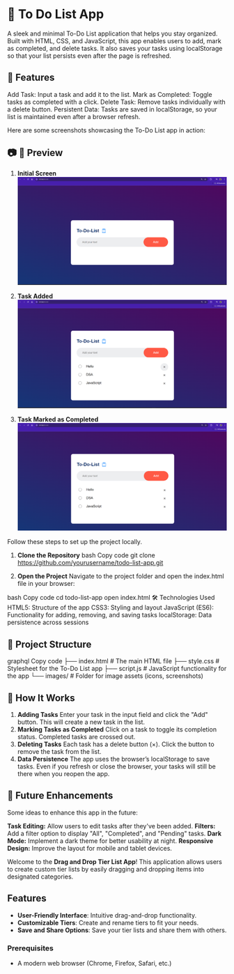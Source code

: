 # 📝 To Do List App
A sleek and minimal To-Do List application that helps you stay organized. Built with HTML, CSS, and JavaScript, this app enables users to add, mark as completed, and delete tasks. It also saves your tasks using localStorage so that your list persists even after the page is refreshed.

## 🌟 Features
Add Task: Input a task and add it to the list.
Mark as Completed: Toggle tasks as completed with a click.
Delete Task: Remove tasks individually with a delete button.
Persistent Data: Tasks are saved in localStorage, so your list is maintained even after a browser refresh.

Here are some screenshots showcasing the To-Do List app in action:
## 📷 🎨 Preview
1. **Initial Screen** 
   ![Main Interface](./Screenshots/3.png)

2. **Task Added** 
   ![Creating a Tier List](./Screenshots/2.png)

3. **Task Marked as Completed**
   ![Saved Tier List Example](./Screenshots/1.png)


Follow these steps to set up the project locally.

1. **Clone the Repository**
bash
Copy code
git clone https://github.com/yourusername/todo-list-app.git

2. **Open the Project**
Navigate to the project folder and open the index.html file in your browser:

bash
Copy code
cd todo-list-app
open index.html
🛠️ Technologies Used
HTML5: Structure of the app
CSS3: Styling and layout
JavaScript (ES6): Functionality for adding, removing, and saving tasks
localStorage: Data persistence across sessions

## 📁 Project Structure
graphql
Copy code
├── index.html     # The main HTML file
├── style.css      # Stylesheet for the To-Do List app
├── script.js      # JavaScript functionality for the app
└── images/        # Folder for image assets (icons, screenshots)

## 📖 How It Works
1. **Adding Tasks**
Enter your task in the input field and click the "Add" button. This will create a new task in the list.
2. **Marking Tasks as Completed**
Click on a task to toggle its completion status. Completed tasks are crossed out.
3. **Deleting Tasks**
Each task has a delete button (×). Click the button to remove the task from the list.
4. **Data Persistence**
The app uses the browser’s localStorage to save tasks. Even if you refresh or close the browser, your tasks will still be there when you reopen the app.

## 🎯 Future Enhancements
Some ideas to enhance this app in the future:

**Task Editing:** Allow users to edit tasks after they've been added.
**Filters:** Add a filter option to display "All", "Completed", and "Pending" tasks.
**Dark Mode:** Implement a dark theme for better usability at night.
**Responsive Design:** Improve the layout for mobile and tablet devices.


Welcome to the **Drag and Drop Tier List App**! This application allows users to create custom tier lists by easily dragging and dropping items into designated categories.

## Features

- **User-Friendly Interface**: Intuitive drag-and-drop functionality.
- **Customizable Tiers**: Create and rename tiers to fit your needs.
- **Save and Share Options**: Save your tier lists and share them with others.

### Prerequisites

- A modern web browser (Chrome, Firefox, Safari, etc.)


